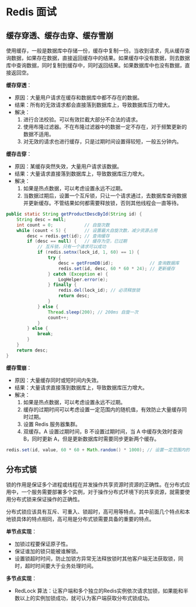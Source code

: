# Redis 面试


<!--more-->

## 缓存穿透、缓存击穿、缓存雪崩

使用缓存，一般是数据库中存储一份，缓存中复制一份。当收到请求，先从缓存查询数据，如果存在数据，直接返回缓存中的结果。如果缓存中没有数据，则去数据库中查询数据，同时复制到缓存中，同时返回结果。如果数据库中也没有数据，直接返回空。

**缓存穿透**：
- 原因：大量用户请求在缓存和数据库中都不存在的数据。
- 结果：所有的无效请求都会直接落到数据库上，导致数据库压力增大。
- 解决：
    1. 进行合法校验。可以有效拦截大部分不合法的请求。
    2. 使用布隆过滤器。不在布隆过滤器中的数据一定不存在，对于频繁更新的数据不适用。
    3. 对无效的请求也进行缓存，只是过期时间设置得较短，一般五分钟内。

**缓存击穿**：
- 原因：某缓存突然失效，大量用户请求该数据。
- 结果：大量请求直接落到数据库上，导致数据库压力增大。
- 解决：
    1. 如果是热点数据，可以考虑设置永远不过期。
    2. 当数据过期后，设置一个互斥锁，只让一个请求通过，去数据库查询数据并更新缓存。不管结果如何都需要释放锁，否则其他线程会一直等待。

```java
public static String getProductDescById(String id) {
    String desc = null;
    int count = 0;            // 自旋次数
    while (count < 5) {       // 设置最大自旋次数，减少资源占用
        desc = redis.get(id); // 查询缓存
        if (desc == null) {   // 缓存为空，已过期
            // 互斥锁，只有一个请求可以成功
            if (redis.setnx(lock_id, 1, 60) == 1) {
                try {
                    desc = getFromDB(id);              // 查询数据库
                    redis.set(id, desc, 60 * 60 * 24); // 更新缓存
                } catch (Exception e) {
                    LogHelper.error(e);
                } finally {
                    redis.del(lock_id); // 必须释放锁
                    return desc;
                }
            } else {
                Thread.sleep(200); // 200ms 自旋一次
                count++;
            }
        } else {
            break;
        }
    }
    return desc;
}
```

**缓存雪崩**：
- 原因：大量缓存同时或短时间内失效。
- 结果：大量请求直接落到数据库上，导致数据库压力增大。
- 解决：
    1. 如果是热点数据，可以考虑设置永远不过期。
    2. 缓存的过期时间可以考虑设置一定范围内的随机值，有效防止大量缓存同时过期。
    3. 设置 Redis 服务器集群。
    4. 双缓存。A 设置过期时间，B 不设置过期时间，当 A 中缓存失效时查询 B，同时更新 A，但是更新数据库时需要同步更新两个缓存。

```java
redis.set(id, value, 60 * 60 + Math.random() * 1000); // 设置一定范围内的随机值
```

## 分布式锁

锁的作用是保证多个进程或线程在并发操作共享资源时资源的正确性。在分布式应用中，一个服务需要部署多个实例，对于操作分布式环境下的共享资源，就需要使用分布式锁来保证操作的正确性。

分布式锁应该具有互斥、可重入、锁超时，高可用等特点。其中前面几个特点和本地锁具体的特点相同，高可用是分布式锁需要具备的重要的特点。

**单节点实现**：
- 加锁过程要保证原子性。
- 保证谁加的锁只能被谁解锁。
- 设置锁超时时间，防止加锁方异常无法释放锁时其他客户端无法获取锁，同时，超时时间要大于业务处理时间。

**多节点实现**：
- RedLock 算法：让客户端和多个独立的Redis实例依次请求加锁，如果能和半数以上的实例加锁成功，就可认为客户端获取分布式锁成功。

